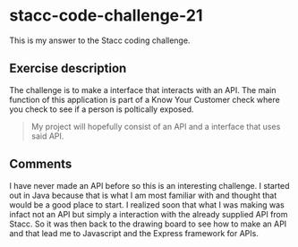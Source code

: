 # stacc-code-challenge-21
This is my answer to the Stacc coding challenge. 

## Exercise description
The challenge is to make a interface that interacts with an API. 
The main function of this application is part of a Know Your Customer check where you check to see if a person is poltically exposed. 

> My project will hopefully consist of an API and a interface that uses said API. 


## Comments
I have never made an API before so this is an interesting challenge. I started out in Java because that is what I am most familiar with and thought that would be a good place to start. 
I realized soon that what I was making was infact not an API but simply a interaction with the already supplied API from Stacc. 
So it was then back to the drawing board to see how to make an API and that lead me to Javascript and the Express framework for APIs. 


